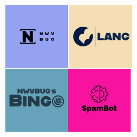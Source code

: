 <img src="NWVBUG Logos/purplenwvbug.png" height="200px" width="200px"> <img src="Lang Logos/RedesLangwBg.png" height="200px" width="200px"> <img src="NWVBUG's Bingo Logos/BingoLogocol.png" height="200px" width="200px"><img src="SpamBot.png" height="200px" width="200px">
